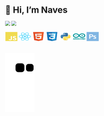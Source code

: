 # 👋 Hi, I’m Naves
<!---
NavesR/NavesR is a ✨ special ✨ repository because its `README.md` (this file) appears on your GitHub profile.
You can click the Preview link to take a look at your changes.
--->
<div>
  <img height="170em"  src="https://github-readme-stats.vercel.app/api?username=Navesz&show_icons=true&theme=radical&include_all_commits=true&count_private=true"/>
  <img height="170em"  src="https://github-readme-stats.vercel.app/api/top-langs/?username=Navesz&layout=compact&langs_count=7&theme=radical"/>
</div>
<div style="display: inline_block"><br>
  <img align="center" alt="Rafa-Js" height="30" width="40" src="https://raw.githubusercontent.com/devicons/devicon/master/icons/javascript/javascript-plain.svg">
  <!--<img align="center" alt="Rafa-Ts" height="30" width="40" src="https://raw.githubusercontent.com/devicons/devicon/master/icons/typescript/typescript-plain.svg">-->
  <img align="center" alt="Rafa-React" height="30" width="40" src="https://raw.githubusercontent.com/devicons/devicon/master/icons/react/react-original.svg">
  <img align="center" alt="Rafa-HTML" height="30" width="40" src="https://raw.githubusercontent.com/devicons/devicon/master/icons/html5/html5-original.svg">
  <img align="center" alt="Rafa-CSS" height="30" width="40" src="https://raw.githubusercontent.com/devicons/devicon/master/icons/css3/css3-original.svg">
  <img align="center" alt="Rafa-Python" height="30" width="40" src="https://raw.githubusercontent.com/devicons/devicon/master/icons/python/python-original.svg">
  <img align="center" alt="Rafa-Python" height="30" width="40" src="https://raw.githubusercontent.com/devicons/devicon/master/icons/arduino/arduino-original-wordmark.svg">
  <img align="center" alt="Rafa-Python" height="30" width="40" src="https://raw.githubusercontent.com/devicons/devicon/master/icons/photoshop/photoshop-plain.svg">

</div>
  
  #
 
<div> 

 
  ![Snake animation](https://github.com/Navesz/Navesz/blob/output/github-contribution-grid-snake.svg) 
 
</div>

<!-- <p align="center">
  <a href="https://lucasrmagalhaes.github.io/snake-js/">
    <img 
         src="https://github.com/lucasrmagalhaes/snake-js/blob/master/img/snake.gif?raw=true" 
         alt="Snake Game" 
    />
  </a>
  <br />
</p> -->


